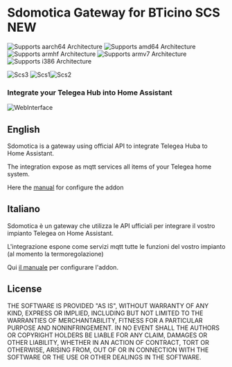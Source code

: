 # Sdomotica Gateway for BTicino SCS NEW

![Supports aarch64 Architecture][aarch64-shield] ![Supports amd64 Architecture][amd64-shield] ![Supports armhf Architecture][armhf-shield] ![Supports armv7 Architecture][armv7-shield] ![Supports i386 Architecture][i386-shield]

![Scs3][scs3]
![Scs1][scs1]![Scs2][scs2]


### Integrate your Telegea Hub into Home Assistant

![WebInterface][webinterface]

## English
Sdomotica is a gateway using official API to integrate Telegea Huba to Home Assistant.

The integration expose as mqtt services all items of your Telegea home system.

Here the [manual][manuale] for configure the addon

## Italiano
Sdomotica è un gateway che utilizza le API ufficiali per integrare il vostro impianto Telegea on Home Assistant.

L'integrazione espone come servizi mqtt tutte le funzioni del vostro impianto (al momento la termoregolazione)

Qui [il manuale][manuale] per configurare l'addon.


## License

THE SOFTWARE IS PROVIDED "AS IS", WITHOUT WARRANTY OF ANY KIND, EXPRESS OR
IMPLIED, INCLUDING BUT NOT LIMITED TO THE WARRANTIES OF MERCHANTABILITY,
FITNESS FOR A PARTICULAR PURPOSE AND NONINFRINGEMENT. IN NO EVENT SHALL THE
AUTHORS OR COPYRIGHT HOLDERS BE LIABLE FOR ANY CLAIM, DAMAGES OR OTHER
LIABILITY, WHETHER IN AN ACTION OF CONTRACT, TORT OR OTHERWISE, ARISING FROM,
OUT OF OR IN CONNECTION WITH THE SOFTWARE OR THE USE OR OTHER DEALINGS IN THE
SOFTWARE.

[aarch64-shield]: https://img.shields.io/badge/aarch64-yes-green.svg
[amd64-shield]: https://img.shields.io/badge/amd64-no-green.svg
[armhf-shield]: https://img.shields.io/badge/armhf-yes-green.svg
[armv7-shield]: https://img.shields.io/badge/armv7-yes-green.svg
[i386-shield]: https://img.shields.io/badge/i386-no-green.svg
[manuale]: http://www.sdomotica.com/gateway2/Addon_Sdomotica_Telegea.pdf
[webinterface]: http://www.sdomotica.com/gateway2/scswebinterface.png
[scs1]: http://www.sdomotica.com/gateway2/scs1.png
[scs2]: http://www.sdomotica.com/gateway2/scs2.png
[scs3]: http://www.sdomotica.com/gateway2/scs3.png